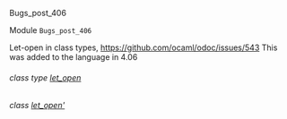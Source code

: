 Bugs_post_406

Module `Bugs_post_406`

Let-open in class types, https://github.com/ocaml/odoc/issues/543 This was added to the language in 4.06

<a id="class-type-let_open"></a>

###### class type [let_open](Bugs_post_406.class-type-let_open.md)

<a id="class-let_open'"></a>

###### class [let_open'](Bugs_post_406.let_open'.md)
